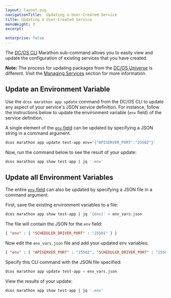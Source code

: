 ```yaml
---
layout: layout.pug
navigationTitle:  Updating a User-Created Service
title: Updating a User-Created Service
menuWeight: 3
excerpt:

enterprise: false
---
```


<!-- This source repo for this topic is https://github.com/dcos/dcos-docs -->


The [DC/OS CLI][1] Marathon sub-command allows you to easily view and update the configuration of existing services that you have created.

**Note:** The process for updating packages from the [DC/OS Universe](/1.8/usage/webinterface/#universe) is different. Visit the [Managing Services](/1.8/usage/managing-services/config-universe-service/) section for more information.

## Update an Environment Variable

Use the `dcos marathon app update` command from the DC/OS CLI to update any aspect of your service's JSON service definition. For instance, follow the instructions below to update the environment variable (`env` field) of the service definition.

A single element of the [`env` field][2] can be updated by specifying a JSON string in a command argument.

```bash
dcos marathon app update test-app env='{"APISERVER_PORT":"25502"}'
```

Now, run the command below to see the result of your update:

```bash
dcos marathon app show test-app | jq '.env'
```

## Update all Environment Variables

The entire [`env` field][1] can also be updated by specifying a JSON file in a command argument.

First, save the existing environment variables to a file:

```bash
dcos marathon app show test-app | jq '{env}' > env_vars.json
```

The file will contain the JSON for the `env` field:

```json
{ "env" : { "SCHEDULER_DRIVER_PORT" : "25501" } }
```

Now edit the `env_vars.json` file and add your updated env variables:

```json
{ "env" : { "APISERVER_PORT" : "25502", "SCHEDULER_DRIVER_PORT" : "25501" } }
```

Specify this CLI command with the JSON file specified:

```bash
dcos marathon app update test-app < env_vars.json
```

View the results of your update:

```bash
dcos marathon app show test-app | jq '.env'
```

 [1]: /1.8/usage/cli/
 [2]: https://mesosphere.github.io/marathon/docs/task-environment-vars.html
